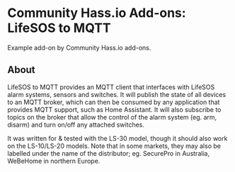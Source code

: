 # Community Hass.io Add-ons: LifeSOS to MQTT

Example add-on by Community Hass.io add-ons.

## About

LifeSOS to MQTT provides an MQTT client that interfaces with LifeSOS alarm 
systems, sensors and switches. It will publish the state of all devices to an 
MQTT broker, which can then be consumed by any application that provides MQTT 
support, such as Home Assistant. It will also subscribe to topics on 
the broker that allow the control of the alarm system (eg. arm, disarm) and 
turn on/off any attached switches.

It was written for & tested with the LS-30 model, though it should also work on 
the LS-10/LS-20 models. Note that in some markets, they may also be labelled 
under the name of the distributor; eg. SecurePro in Australia, WeBeHome in 
northern Europe.
